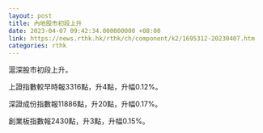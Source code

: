 ```yaml
---
layout: post
title: 內地股市初段上升
date: 2023-04-07 09:42:34.000000000 +08:00
link: https://news.rthk.hk/rthk/ch/component/k2/1695312-20230407.htm
categories: rthk
---
```


滬深股市初段上升。

上證指數較早時報3316點，升4點，升幅0.12%。

深證成份指數報11886點，升20點，升幅0.17%。

創業板指數報2430點，升3點，升幅0.15%。
